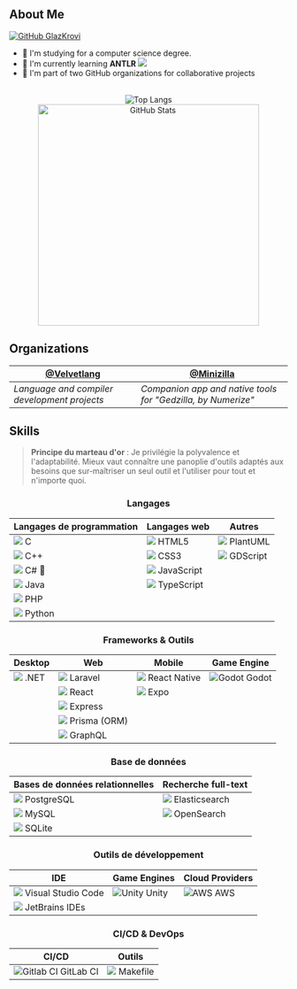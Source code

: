 ## About Me

 <a href="https://github.com/GlazKrovi">
    <img src="https://img.shields.io/github/followers/GlazKrovi?label=follow&style=social" alt="GitHub GlazKrovi" />
</a>
  
- 🔭 I'm studying for a computer science degree.
- 🌱 I'm currently learning **ANTLR** ![](https://api.iconify.design/vscode-icons:file-type-antlr.svg)
- 🏢 I'm part of two GitHub organizations for collaborative projects

<div align="center">
  <br />
  <img src="https://github-readme-stats.vercel.app/api/top-langs/?username=GlazKrovi&layout=compact&theme=dark&hide_border=true" alt="Top Langs" />
  <br />
  <img src="https://github-readme-stats.vercel.app/api?username=GlazKrovi&show_icons=true&theme=bear" width="400" alt="GitHub Stats" />
  <br />
</div>

## Organizations

<div align="center">

| [@Velvetlang](https://github.com/Velvetlang) | [@Minizilla](https://github.com/Minizilla) |
|-----------------------------------------------|---------------------------------------------|
| _Language and compiler development projects_  | _Companion app and native tools for "Gedzilla, by Numerize"_ |

</div>

## Skills

> **Principe du marteau d'or** : Je privilégie la polyvalence et l'adaptabilité. Mieux vaut connaître une panoplie d'outils adaptés aux besoins que sur-maîtriser un seul outil et l'utiliser pour tout et n'importe quoi.

<div align="center">

### Langages

| Langages de programmation                                          | Langages web                                                      | Autres                                                                       |
| ------------------------------------------------------------------ | ----------------------------------------------------------------- | ---------------------------------------------------------------------------- |
| ![](https://api.iconify.design/devicon:c.svg) C                    | ![](https://api.iconify.design/devicon:html5-wordmark.svg) HTML5  | ![](https://api.iconify.design/vscode-icons:file-type-plantuml.svg) PlantUML |
| ![](https://api.iconify.design/devicon:cplusplus.svg) C++          | ![](https://api.iconify.design/devicon:css3-wordmark.svg) CSS3    | ![](https://api.iconify.design/vscode-icons:file-type-gdscript.svg) GDScript |
| ![](https://api.iconify.design/devicon:csharp.svg) C# 🤍           | ![](https://api.iconify.design/devicon:javascript.svg) JavaScript |                                                                              |
| ![](https://api.iconify.design/devicon:java-wordmark.svg) Java     | ![](https://api.iconify.design/devicon:typescript.svg) TypeScript |                                                                              |
| ![](https://api.iconify.design/devicon:php.svg) PHP                |                                                                   |                                                                              |
| ![](https://api.iconify.design/devicon:python-wordmark.svg) Python |                                                                   |                                                                              |

### Frameworks & Outils

| Desktop                                                     | Web                                                                      | Mobile                                                         | Game Engine                                                |
| ----------------------------------------------------------- | ------------------------------------------------------------------------ | -------------------------------------------------------------- | ---------------------------------------------------------- |
| ![](https://api.iconify.design/devicon:dotnetcore.svg) .NET | ![](https://api.iconify.design/devicon:laravel-wordmark.svg) Laravel     | ![](https://api.iconify.design/devicon:react.svg) React Native | ![Godot](https://api.iconify.design/logos:godot.svg) Godot |
|                                                             | ![](https://api.iconify.design/devicon:react-wordmark.svg) React         | ![](https://api.iconify.design/logos:expo.svg) Expo            |                                                            |
|                                                             | ![](https://api.iconify.design/devicon:express-wordmark.svg) Express     |                                                                |                                                            |
|                                                             | ![](https://api.iconify.design/devicon:prisma-wordmark.svg) Prisma (ORM) |                                                                |                                                            |
|                                                             | ![](https://api.iconify.design/logos:graphql.svg) GraphQL                |                                                                |                                                            |

### Base de données

| Bases de données relationnelles                                            | Recherche full-text                                                   |
| -------------------------------------------------------------------------- | --------------------------------------------------------------------- |
| ![](https://api.iconify.design/devicon:postgresql-wordmark.svg) PostgreSQL | ![](https://api.iconify.design/logos:elasticsearch.svg) Elasticsearch |
| ![](https://api.iconify.design/devicon:mysql-wordmark.svg) MySQL           | ![](https://api.iconify.design/logos:opensearch.svg) OpenSearch       |
| ![](https://api.iconify.design/devicon:sqlite-wordmark.svg) SQLite         |                                                                       |

### Outils de développement

| IDE                                                                            | Game Engines                                               | Cloud Providers                                      |
| ------------------------------------------------------------------------------ | ---------------------------------------------------------- | ---------------------------------------------------- |
| ![](https://api.iconify.design/devicon:vscode-wordmark.svg) Visual Studio Code | ![Unity](https://api.iconify.design/logos:unity.svg) Unity | ![AWS](https://api.iconify.design/logos:aws.svg) AWS |
| ![](https://api.iconify.design/logos:jetbrains.svg) JetBrains IDEs             |                                                            |                                                      |

### CI/CD & DevOps

| CI/CD                                                               | Outils                                                 |
| ------------------------------------------------------------------- | ------------------------------------------------------ |
| ![Gitlab CI](https://api.iconify.design/logos:gitlab.svg) GitLab CI | ![](https://api.iconify.design/logos:gnu.svg) Makefile |

</div>

